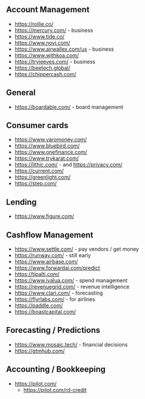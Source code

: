 
## Account Management
* https://rollie.co/
* https://mercury.com/ - business
* https://www.tide.co/
* https://www.novi.com/
* https://www.airwallex.com/us - business
* https://www.withkoa.com/
* https://tryjeeves.com/ - business
* https://beetech.global/
* https://chippercash.com/

## General 
* https://boardable.com/ - board management


## Consumer cards
* https://www.varomoney.com/
* https://www.bluebird.com/
* https://www.onefinance.com/
* https://www.trykarat.com/
* https://lithic.com/ - and https://privacy.com/
* https://current.com/
* https://greenlight.com/
* https://step.com/

## Lending
* https://www.figure.com/

## Cashflow Management
* https://www.settle.com/ - pay vendors / get money
* https://runway.com/ - still early
* https://www.airbase.com/
* https://www.forwardai.com/predict
* https://tipalti.com/
* https://www.ivalua.com/ - spend management
* https://revenuegrid.com/ - revenue intelligence
* https://www.clari.com/ - forecasting
* https://flyrlabs.com/ - for airlines
* https://paddle.com/
* https://boastcapital.com/

## Forecasting / Predictions
* https://www.mosaic.tech/ - financial decisions
* https://gtmhub.com/

## Accounting / Bookkeeping
* https://pilot.com/
    * https://pilot.com/rd-credit


